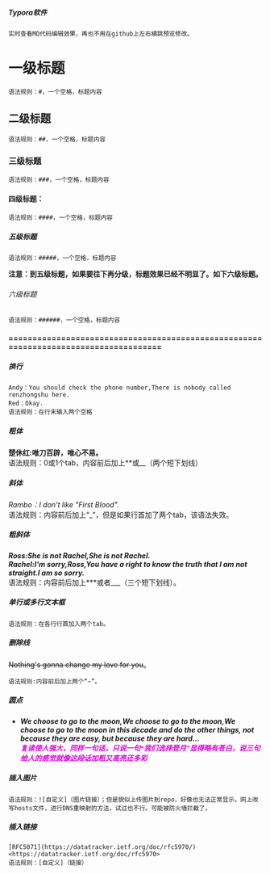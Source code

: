 ##### Typora软件
    实时查看MD代码编辑效果，再也不用在github上左右横跳预览修改。

# 一级标题
    语法规则：#，一个空格，标题内容
## 二级标题
    语法规则：##，一个空格，标题内容
### 三级标题
    语法规则：###，一个空格，标题内容
#### 四级标题：
    语法规则：####，一个空格，标题内容
##### 五级标题
    语法规则：#####，一个空格，标题内容
  **注意：到五级标题，如果要往下再分级，标题效果已经不明显了。如下六级标题。**  

###### 六级标题
    语法规则：######，一个空格，标题内容
    
#### =====================================================================================

##### 换行
    Andy：You should check the phone number,There is nobody called renzhongshu here.  
    Red：Okay.
    语法规则：在行末输入两个空格
    
##### 粗体
   **楚休红:唯刀百辟，唯心不易。**  
     语法规则：0或1个tab，内容前后加上**或__（两个短下划线）  
     
##### 斜体
   _Rambo：I don't like "First Blood"._  
    语法规则：内容前后加上“_”，但是如果行首加了两个tab，该语法失效。  
    
##### 粗斜体
   ***Ross:She is not Rachel,She is not Rachel.***  
   ___Rachel:I'm sorry,Ross,You have a right to know the truth that I am not straight.I am so sorry.___  
    语法规则：内容前后加上***或者___（三个短下划线）。  

##### 单行或多行文本框
    语法规则：在各行行首加入两个tab。  

##### 删除线
  ~~Nothing's gonna change my love for you~~。 
   
    语法规则:内容前后加上两个“~”。
      
##### 圆点
   * ***We choose to go to the moon,We choose to go to the moon,We choose to go to the moon in this decade and do the other things, not because they are easy, but because they are hard...***  
   <font face="微软雅黑"><font color="#dd00dd">___复读使人强大，同样一句话，只说一句“我们选择登月”显得略有苍白，说三句给人的感觉就像这段话加粗又高亮还多彩___</font></font>
    
##### 插入图片
    语法规则：![自定义]（图片链接）；但是貌似上传图片到repo，好像也无法正常显示。网上改写hosts文件，进行DNS重映射的方法，试过也不行。可能被防火墙拦截了。

##### 插入链接
    [RFC5071](https://datatracker.ietf.org/doc/rfc5970/)
    <https://datatracker.ietf.org/doc/rfc5970>
    语法规则：[自定义]（链接）
